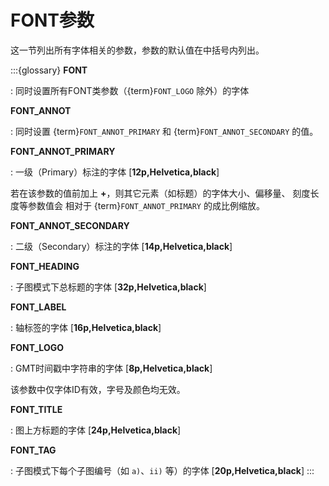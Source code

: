 # FONT参数

这一节列出所有字体相关的参数，参数的默认值在中括号内列出。

:::{glossary}
**FONT**

: 同时设置所有FONT类参数（{term}`FONT_LOGO` 除外）的字体

**FONT_ANNOT**

: 同时设置 {term}`FONT_ANNOT_PRIMARY` 和 {term}`FONT_ANNOT_SECONDARY` 的值。

**FONT_ANNOT_PRIMARY**

: 一级（Primary）标注的字体 \[**12p,Helvetica,black**\]

  若在该参数的值前加上 **+**，则其它元素（如标题）的字体大小、偏移量、
  刻度长度等参数值会 相对于 {term}`FONT_ANNOT_PRIMARY` 的成比例缩放。

**FONT_ANNOT_SECONDARY**

: 二级（Secondary）标注的字体 \[**14p,Helvetica,black**\]

**FONT_HEADING**

: 子图模式下总标题的字体 \[**32p,Helvetica,black**\]

**FONT_LABEL**

: 轴标签的字体 \[**16p,Helvetica,black**\]

**FONT_LOGO**

: GMT时间戳中字符串的字体 \[**8p,Helvetica,black**\]

  该参数中仅字体ID有效，字号及颜色均无效。

**FONT_TITLE**

: 图上方标题的字体 \[**24p,Helvetica,black**\]

**FONT_TAG**

: 子图模式下每个子图编号（如 `a)`、`ii)` 等）的字体 \[**20p,Helvetica,black**\]
:::
